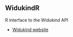 
## WidukindR

R interface to the Widukind API

* [Widukind website](http://widukind.cepremap.org/)
